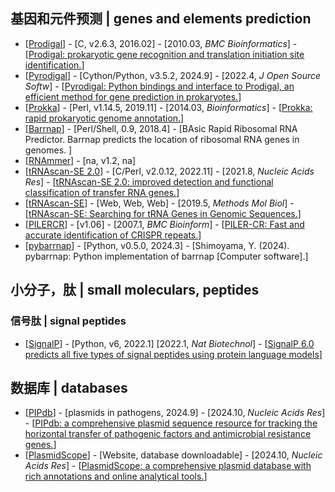 ## 基因和元件预测 | genes and elements prediction
- [[Prodigal](https://github.com/hyattpd/Prodigal)] - [C, v2.6.3, 2016.02] - [2010.03, _BMC Bioinformatics_] - [[Prodigal: prokaryotic gene recognition and translation initiation site identification.](https://doi.org/10.1186/1471-2105-11-119)]
- [[Pyrodigal](https://github.com/althonos/pyrodigal)] - [Cython/Python, v3.5.2, 2024.9] - [2022.4, _J Open Source Softw_] - [[Pyrodigal: Python bindings and interface to Prodigal, an efficient method for gene prediction in prokaryotes.](https://joss.theoj.org/papers/10.21105/joss.04296)]
- [[Prokka](https://github.com/tseemann/prokka)] - [Perl, v1.14.5, 2019.11] - [2014.03, _Bioinformatics_] - [[Prokka: rapid prokaryotic genome annotation.](https://doi.org/10.1093/bioinformatics/btu153)]
- [[Barrnap](https://github.com/tseemann/barrnap)] - [Perl/Shell, 0.9, 2018.4] - [BAsic Rapid Ribosomal RNA Predictor. Barrnap predicts the location of ribosomal RNA genes in genomes. ]
- [[RNAmmer](https://services.healthtech.dtu.dk/services/RNAmmer-1.2/)] - [na, v1.2, na]
- [[tRNAscan-SE 2.0](https://github.com/UCSC-LoweLab/tRNAscan-SE)] - [C/Perl, v2.0.12, 2022.11] - [2021.8, _Nucleic Acids Res_] - [[tRNAscan-SE 2.0: improved detection and functional classification of transfer RNA genes.](https://doi.org/10.1093/nar/gkab688)]
- [[tRNAscan-SE](https://trna.ucsc.edu/tRNAscan-SE/)] - [Web, Web, Web] - [2019.5, _Methods Mol Biol_] - [[tRNAscan-SE: Searching for tRNA Genes in Genomic Sequences.](https://doi.org/10.1007/978-1-4939-9173-0_1)]
- [[PILERCR](http://www.drive5.com/pilercr/)] - [v1.06] - [2007.1, _BMC Bioinform_] - [[PILER-CR: Fast and accurate identification of CRISPR repeats.](https://doi.org/10.1186/1471-2105-8-18)]
- [[pybarrnap](https://github.com/moshi4/pybarrnap)] - [Python, v0.5.0, 2024.3] - [Shimoyama, Y. (2024). pybarrnap: Python implementation of barrnap [Computer software].]


## 小分子，肽 | small moleculars, peptides
### 信号肽 | signal peptides
- [[SignalP](https://github.com/fteufel/signalp-6.0)] - [Python, v6, 2022.1] [2022.1, _Nat Biotechnol_] - [[SignalP 6.0 predicts all five types of signal peptides using protein language models](https://doi.org/10.1038/s41587-021-01156-3)]


## 数据库 | databases
- [[PIPdb](https://nmdc.cn/pipdb)] - [plasmids in pathogens, 2024.9] - [2024.10, _Nucleic Acids Res_] - [[PIPdb: a comprehensive plasmid sequence resource for tracking the horizontal transfer of pathogenic factors and antimicrobial resistance genes.](https://doi.org/10.1093/nar/gkae952)]
- [[PlasmidScope](https://plasmid.deepomics.org/)] - [Website, database downloadable] - [2024.10, _Nucleic Acids Res_] - [[PlasmidScope: a comprehensive plasmid database with rich annotations and online analytical tools.](https://doi.org/10.1093/nar/gkae930)]
